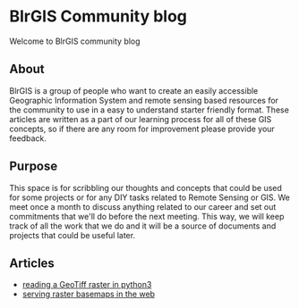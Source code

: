 # BlrGIS Community blog

Welcome to BlrGIS community blog

## About

BlrGIS is a group of people who want to create an easily accessible Geographic Information System and remote sensing based resources for the community to use in a easy to understand starter friendly format.
These articles are written as a part of our learning process for all of these GIS concepts, so if there are any room for improvement please provide your feedback.

## Purpose

This space is for scribbling our thoughts and concepts that could be used for some projects or for any DIY tasks related to Remote Sensing or GIS. We meet once a month to discuss anything related to our career and set out commitments that we'll do before the next meeting. This way, we will keep track of all the work that we do and it will be a source of documents and projects that could be useful later.

## Articles

- [reading a GeoTiff raster in python3](./articles/read_a_geotiff_with_gdal_in_python.md)
- [serving raster basemaps in the web](./articles/serving_raster_basemaps.md)

